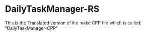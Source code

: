 # DailyTaskManager-RS

This is the Translated version of the make CPP file which is called: "DailyTaskManager-CPP"
